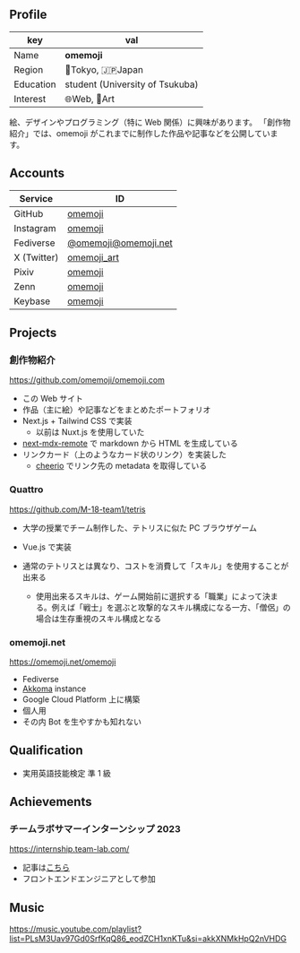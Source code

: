 ## Profile

| key       | val                             |
| --------- | ------------------------------- |
| Name      | **omemoji**                     |
| Region    | 🗼Tokyo, 🇯🇵Japan                |
| Education | student (University of Tsukuba) |
| Interest  | 🌐Web, 🎨Art                    |

絵、デザインやプログラミング（特に Web 関係）に興味があります。
「創作物紹介」では、omemoji がこれまでに制作した作品や記事などを公開しています。

## Accounts

| Service     | ID                                                  |
| ----------- | --------------------------------------------------- |
| GitHub      | [omemoji](https://github.com/omemoji)               |
| Instagram   | [omemoji](https://instagram.com/omemoji)            |
| Fediverse   | [@omemoji@omemoji.net](https://omemoji.net/omemoji) |
| X (Twitter) | [omemoji_art](https://twitter.com/omemoji_art)      |
| Pixiv       | [omemoji](https://www.pixiv.net/users/65949346)     |
| Zenn        | [omemoji](https://zenn.dev/omemoji)                 |
| Keybase     | [omemoji](https://keybase.io/omemoji)               |

## Projects

### 創作物紹介

https://github.com/omemoji/omemoji.com

- この Web サイト
- 作品（主に絵）や記事などをまとめたポートフォリオ
- Next.js + Tailwind CSS で実装
  - 以前は Nuxt.js を使用していた
- [next-mdx-remote](https://github.com/hashicorp/next-mdx-remote) で markdown から HTML を生成している
- リンクカード（上のようなカード状のリンク）を実装した
  - [cheerio](https://github.com/cheeriojs/cheerio) でリンク先の metadata を取得している

### Quattro

https://github.com/M-18-team1/tetris

- 大学の授業でチーム制作した、テトリスに似た PC ブラウザゲーム
- Vue.js で実装
- 通常のテトリスとは異なり、コストを消費して「スキル」を使用することが出来る

  - 使用出来るスキルは、ゲーム開始前に選択する「職業」によって決まる。例えば「戦士」を選ぶと攻撃的なスキル構成になる一方、「僧侶」の場合は生存重視のスキル構成となる

### omemoji.net

https://omemoji.net/omemoji

- Fediverse
- [Akkoma](https://akkoma.social/) instance
- Google Cloud Platform 上に構築
- 個人用
- その内 Bot を生やすかも知れない

## Qualification

- 実用英語技能検定 準 1 級

## Achievements

### チームラボサマーインターンシップ 2023

https://internship.team-lab.com/

- 記事は[こちら](/articles/teamlab)
- フロントエンドエンジニアとして参加

## Music

https://music.youtube.com/playlist?list=PLsM3Uav97Gd0SrfKqQ86_eodZCH1xnKTu&si=akkXNMkHpQ2nVHDG
